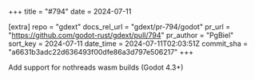 +++
title = "#794"
date = 2024-07-11

[extra]
repo = "gdext"
docs_rel_url = "gdext/pr-794/godot"
pr_url = "https://github.com/godot-rust/gdext/pull/794"
pr_author = "PgBiel"
sort_key = 2024-07-11
date_time = 2024-07-11T02:03:51Z
commit_sha = "a6631b3adc22d636493f00dfe86a3d797e506217"
+++

Add support for nothreads wasm builds (Godot 4.3+)
